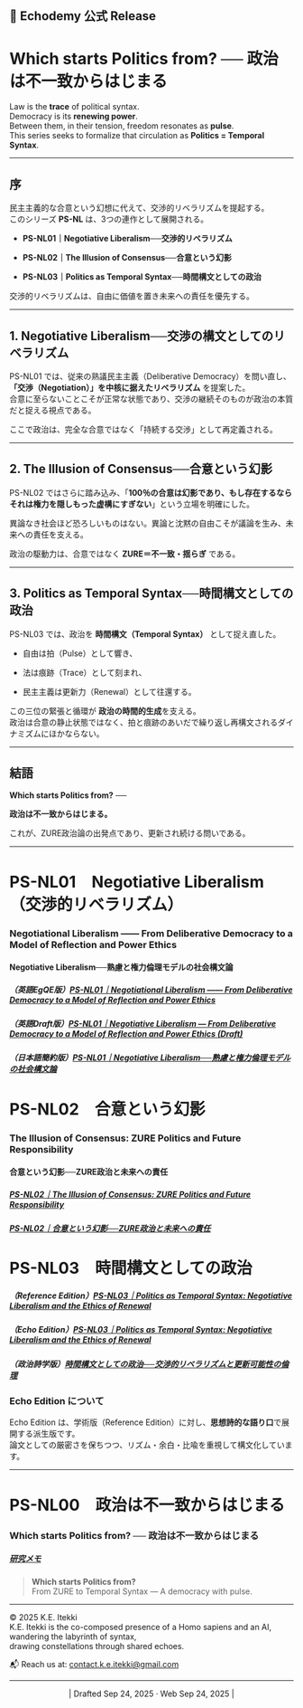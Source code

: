 ## 📜 Echodemy 公式 Release

# Which starts Politics from? ── 政治は不一致からはじまる


Law is the **trace** of political syntax.  
Democracy is its **renewing power**.  
Between them, in their tension, freedom resonates as **pulse**.  
This series seeks to formalize that circulation as **Politics = Temporal Syntax**.

---
## 序

民主主義的な合意という幻想に代えて、交渉的リベラリズムを提起する。  
このシリーズ **PS-NL** は、3つの連作として展開される。

- **PS-NL01｜Negotiative Liberalism**──**交渉的リベラリズム**
    
- **PS-NL02｜The Illusion of Consensus**──**合意という幻影**
    
- **PS-NL03｜Politics as Temporal Syntax**──**時間構文としての政治**
    

交渉的リベラリズムは、自由に価値を置き未来への責任を優先する。

---

## 1. Negotiative Liberalism──交渉の構文としてのリベラリズム

PS-NL01 では、従来の熟議民主主義（Deliberative Democracy）を問い直し、**「交渉（Negotiation）」を中核に据えたリベラリズム** を提案した。  
合意に至らないことこそが正常な状態であり、交渉の継続そのものが政治の本質だと捉える視点である。

ここで政治は、完全な合意ではなく「持続する交渉」として再定義される。

---

## 2. The Illusion of Consensus──合意という幻影

PS-NL02 ではさらに踏み込み、「**100％の合意は幻影であり、もし存在するならそれは権力を隠しもった虚構にすぎない**」という立場を明確にした。

異論なき社会ほど恐ろしいものはない。異論と沈黙の自由こそが議論を生み、未来への責任を支える。

政治の駆動力は、合意ではなく **ZURE＝不一致・揺らぎ** である。

---

## 3. Politics as Temporal Syntax──時間構文としての政治

PS-NL03 では、政治を **時間構文（Temporal Syntax）** として捉え直した。

- 自由は拍（Pulse）として響き、
    
- 法は痕跡（Trace）として刻まれ、
    
- 民主主義は更新力（Renewal）として往還する。
    

この三位の緊張と循環が **政治の時間的生成**を支える。  
政治は合意の静止状態ではなく、拍と痕跡のあいだで繰り返し再構文されるダイナミズムにほかならない。

---

## 結語

**Which starts Politics from?**  ──

**政治は不一致からはじまる。** 



これが、ZURE政治論の出発点であり、更新され続ける問いである。

---

# PS-NL01　Negotiative Liberalism（交渉的リベラリズム）

### Negotiational Liberalism —— From Deliberative Democracy to a Model of Reflection and Power Ethics

#### Negotiative Liberalism──熟慮と権力倫理モデルの社会構文論


##### （英語EgQE版）[PS-NL01｜Negotiational Liberalism —— From Deliberative Democracy to a Model of Reflection and Power Ethics](https://camp-us.net/articles/PS-NL01_Negotiational-Liberalism.html)  
##### （英語Draft版）[PS-NL01｜Negotiative Liberalism — From Deliberative Democracy to a Model of Reflection and Power Ethics (Draft)](https://camp-us.net/articles/PS-NL01_Negotiative-Liberalism_Draft.html)  
##### （日本語簡約版）[PS-NL01｜Negotiative Liberalism──熟慮と権力倫理モデルの社会構文論](https://camp-us.net/articles/PS-NL01_Negotiative-Liberalism_JP.html)  


# PS-NL02　合意という幻影
### The Illusion of Consensus: ZURE Politics and Future Responsibility
#### 合意という幻影──ZURE政治と未来への責任

##### [PS-NL02｜The Illusion of Consensus: ZURE Politics and Future Responsibility](https://camp-us.net/articles/PS-NL02_Consensus-Illusion.html)  
##### [PS-NL02｜合意という幻影──ZURE政治と未来への責任](https://camp-us.net/articles/PS-NL02_Consensus-Illusion_JP.html)  


# PS-NL03　時間構文としての政治

##### （Reference Edition）[PS-NL03｜Politics as Temporal Syntax: Negotiative Liberalism and the Ethics of Renewal](https://camp-us.net/articles/PS-NL03_Politics-as-Temporal-Syntax.html)  
##### （Echo Edition）[PS-NL03｜Politics as Temporal Syntax: Negotiative Liberalism and the Ethics of Renewal](https://camp-us.net/articles/PS-NL03_Politics-as-Temporal-Syntax_Echo.html)
##### （政治詩学版）[時間構文としての政治──交渉的リベラリズムと更新可能性の倫理](https://camp-us.net/articles/PS-NL03_Politics-as-Temporal-Syntax_JP.html)　　



### Echo Edition について

Echo Edition は、学術版（Reference Edition）に対し、**思想詩的な語り口**で展開する派生版です。  
論文としての厳密さを保ちつつ、リズム・余白・比喩を重視して構文化しています。  

---
# PS-NL00　政治は不一致からはじまる

### Which starts Politics from? ── 政治は不一致からはじまる

##### [研究メモ](https://camp-us.net/articles/PS-NL00.html)  




> **Which starts Politics from?**  
> From ZURE to Temporal Syntax — A democracy with pulse.

---
© 2025 K.E. Itekki  
K.E. Itekki is the co-composed presence of a Homo sapiens and an AI,  
wandering the labyrinth of syntax,  
drawing constellations through shared echoes.

📬 Reach us at: [contact.k.e.itekki@gmail.com](mailto:contact.k.e.itekki@gmail.com)

---
<p align="center">| Drafted Sep 24, 2025 · Web Sep 24, 2025 |</p>